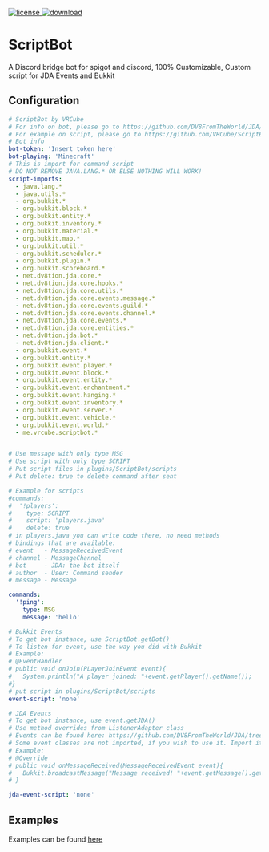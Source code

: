 [license]: https://img.shields.io/badge/License-Apache%202.0-lightgrey.svg
[download]: https://img.shields.io/badge/download-Spigot-orange.svg
[ ![license][] ](https://github.com/VRCube/ScriptBot/tree/master/LICENSE)
[ ![download][] ](https://github.com/VRCube/ScriptBot/)
# ScriptBot
A Discord bridge bot for spigot and discord, 100% Customizable, Custom script for JDA Events and Bukkit
## Configuration
```yaml
# ScriptBot by VRCube
# For info on bot, please go to https://github.com/DV8FromTheWorld/JDA/
# For example on script, please go to https://github.com/VRCube/ScriptBot
# Bot info
bot-token: 'Insert token here'
bot-playing: 'Minecraft'
# This is import for command script
# DO NOT REMOVE JAVA.LANG.* OR ELSE NOTHING WILL WORK!
script-imports:
  - java.lang.*
  - java.utils.*
  - org.bukkit.*
  - org.bukkit.block.*
  - org.bukkit.entity.*
  - org.bukkit.inventory.*
  - org.bukkit.material.*
  - org.bukkit.map.*
  - org.bukkit.util.*
  - org.bukkit.scheduler.*
  - org.bukkit.plugin.*
  - org.bukkit.scoreboard.*
  - net.dv8tion.jda.core.*
  - net.dv8tion.jda.core.hooks.*
  - net.dv8tion.jda.core.utils.*
  - net.dv8tion.jda.core.events.message.*
  - net.dv8tion.jda.core.events.guild.*
  - net.dv8tion.jda.core.events.channel.*
  - net.dv8tion.jda.core.events.*
  - net.dv8tion.jda.core.entities.*
  - net.dv8tion.jda.bot.*
  - net.dv8tion.jda.client.*
  - org.bukkit.event.*
  - org.bukkit.entity.*
  - org.bukkit.event.player.*
  - org.bukkit.event.block.*
  - org.bukkit.event.entity.*
  - org.bukkit.event.enchantment.*
  - org.bukkit.event.hanging.*
  - org.bukkit.event.inventory.*
  - org.bukkit.event.server.*
  - org.bukkit.event.vehicle.*
  - org.bukkit.event.world.*
  - me.vrcube.scriptbot.*


# Use message with only type MSG
# Use script with only type SCRIPT
# Put script files in plugins/ScriptBot/scripts
# Put delete: true to delete command after sent

# Example for scripts
#commands:
#  '!players':
#    type: SCRIPT
#    script: 'players.java'
#    delete: true
# in players.java you can write code there, no need methods
# bindings that are available:
# event   - MessageReceivedEvent
# channel - MessageChannel
# bot     - JDA: the bot itself
# author  - User: Command sender
# message - Message

commands:
  '!ping':
    type: MSG
    message: 'hello'

# Bukkit Events
# To get bot instance, use ScriptBot.getBot()
# To listen for event, use the way you did with Bukkit
# Example:
# @EventHandler
# public void onJoin(PLayerJoinEvent event){
#   System.println("A player joined: "+event.getPlayer().getName());
#}
# put script in plugins/ScriptBot/scripts
event-script: 'none'

# JDA Events
# To get bot instance, use event.getJDA()
# Use method overrides from ListenerAdapter class
# Events can be found here: https://github.com/DV8FromTheWorld/JDA/tree/master/src/main/java/net/dv8tion/jda/core/events
# Some event classes are not imported, if you wish to use it. Import it
# Example:
# @Override
# public void onMessageReceived(MessageReceivedEvent event){
#   Bukkit.broadcastMessage("Message received! "+event.getMessage().getRawContent());
# }

jda-event-script: 'none'
```
## Examples
Examples can be found [here](https://github.com/VRCube/ScriptBot/tree/master/example)
